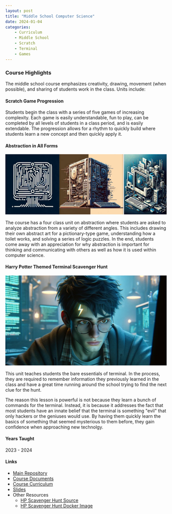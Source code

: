 ```yaml
---
layout: post
title: "Middle School Computer Science"
date: 2024-01-04
categories:
    - Curriculum
    - Middle School
    - Scratch
    - Terminal
    - Games
---
```


### Course Highlights

The middle school course emphasizes creativity, drawing, movement (when
possible), and sharing of students work in the class. Units include:

#### Scratch Game Progression

Students begin the class with a series of five games of increasing complexity.
Each game is easily understandable, fun to play, can be completed by all levels
of students in a class period, and is easily extendable. The progression allows
for a rhythm to quickly build where students learn a new concept and then
quickly apply it.

#### Abstraction in All Forms

![Computers at varying levels of abstraction](/assets/abstract_computers.jpg)

The course has a four class unit on abstraction where students are asked to
analyze abstraction from a variety of different angles. This includes drawing
their own abstract art for a pictionary-type game, understanding how a toilet
works, and solving a series of logic puzzles. In the end, students come away
with an appreciation for why abstraction is important for thinking and
communicating with others as well as how it is used within computer science.

#### Harry Potter Themed Terminal Scavenger Hunt

![Harry Potter Learning Terminal](/assets/hp_terminal.jpg)

This unit teaches students the bare essentials of terminal. In the process, they
are required to remember information they previously learned in the class and
have a great time running around the school trying to find the next clue for
the hunt.

The reason this lesson is powerful is not because they learn a bunch of commands
for the terminal. Instead, it is because it addresses the fact that most
students have an innate belief that the terminal is something "evil" that only
hackers or the geniuses would use. By having them quickly learn the basics of
something that seemed mysterious to them before, they gain confidence when
approaching new technolgy.

#### Years Taught

2023 - 2024

#### Links

- [Main Repository](https://github.com/holycrap872/MSIntroToCS)
- [Course Documents](https://github.com/holycrap872/MSIntroToCS/tree/mainline/CourseMaterials/course_documents)
- [Course Curriculum](https://github.com/holycrap872/MSIntroToCS/tree/mainline/CourseMaterials)
- [Slides](https://docs.google.com/presentation/d/1_haSfJvCY0OA6x6Ym1PqG1iJuH38eZB0TawBFXFAJXg/edit?usp=sharing)
- Other Resources
    - [HP Scavenger Hunt Source](https://github.com/holycrap872/hp-learn-shell)
    - [HP Scavenger Hunt Docker Image](https://hub.docker.com/repository/docker/erizzi/hp_terminal_tutorial/general)
